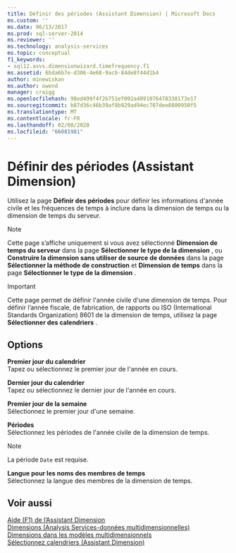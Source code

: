 ```yaml
---
title: Définir des périodes (Assistant Dimension) | Microsoft Docs
ms.custom: ''
ms.date: 06/13/2017
ms.prod: sql-server-2014
ms.reviewer: ''
ms.technology: analysis-services
ms.topic: conceptual
f1_keywords:
- sql12.asvs.dimensionwizard.timefrequency.f1
ms.assetid: 6bda6b7e-d306-4e68-9acb-84de8f44d1b4
author: minewiskan
ms.author: owend
manager: craigg
ms.openlocfilehash: 98ed499f4f2b751ef092a4091076478338173e17
ms.sourcegitcommit: b87d36c46b39af8b929ad94ec707dee8800950f5
ms.translationtype: MT
ms.contentlocale: fr-FR
ms.lasthandoff: 02/08/2020
ms.locfileid: "66081981"
---
```

# <a name="define-time-periods-dimension-wizard"></a>Définir des périodes (Assistant Dimension)
  Utilisez la page **Définir des périodes** pour définir les informations d'année civile et les fréquences de temps à inclure dans la dimension de temps ou la dimension de temps du serveur.  
  
> [!NOTE]  
>  Cette page s’affiche uniquement si vous avez sélectionné **Dimension de temps du serveur** dans la page **Sélectionner le type de la dimension** , ou **Construire la dimension sans utiliser de source de données** dans la page **Sélectionner la méthode de construction** et **Dimension de temps** dans la page **Sélectionner le type de la dimension** .  
  
> [!IMPORTANT]  
>  Cette page permet de définir l'année civile d'une dimension de temps. Pour définir l’année fiscale, de fabrication, de rapports ou ISO (International Standards Organization) 8601 de la dimension de temps, utilisez la page **Sélectionner des calendriers** .  
  
## <a name="options"></a>Options  
 **Premier jour du calendrier**  
 Tapez ou sélectionnez le premier jour de l'année en cours.  
  
 **Dernier jour du calendrier**  
 Tapez ou sélectionnez le dernier jour de l'année en cours.  
  
 **Premier jour de la semaine**  
 Sélectionnez le premier jour d'une semaine.  
  
 **Périodes**  
 Sélectionnez les périodes de l'année civile de la dimension de temps.  
  
> [!NOTE]  
>  La période `Date` est requise.  
  
 **Langue pour les noms des membres de temps**  
 Sélectionnez la langue des membres de la dimension de temps.  
  
## <a name="see-also"></a>Voir aussi  
 [Aide (F1) de l’Assistant Dimension](dimension-wizard-f1-help.md)   
 [Dimensions &#40;Analysis Services-données multidimensionnelles&#41;](multidimensional-models-olap-logical-dimension-objects/dimensions-analysis-services-multidimensional-data.md)   
 [Dimensions dans les modèles multidimensionnels](multidimensional-models/dimensions-in-multidimensional-models.md)   
 [Sélectionnez calendriers &#40;Assistant Dimension&#41;](select-calendars-dimension-wizard.md)  
  
  
